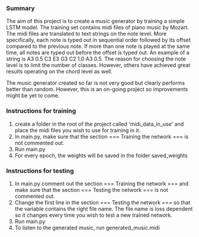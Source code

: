 ### Summary

The aim of this project is to create a music generator by training a simple LSTM model. 
The training set contains midi files of piano music by Mozart. 
The midi files are translated to text strings on the note level. 
More specifically, each note is typed out in sequential order followed by its offset compared to the previous note. If more than one note is played at the same time, all notes are typed out before the offset is typed out. An example of a string is A3 0.5 C3 E3 G3 C2 1.0 A3 0.5. The reason for choosing the note level is to limit the number of classes. However, others have achieved great results operating on the chord level as well. 

The music generator created so far is not very good but clearly performs better than random. However, this is an on-going project so improvements might be yet to come. 


### Instructions for training

1. create a folder in the root of the project called 'midi_data_in_use' and place the midi files you wish to use for training in it.
2. In main.py, make sure that the section === Training the network === is not commented out. 
3. Run main.py 
4. For every epoch, the weights will be saved in the folder saved_weights

### Instructions for testing

1. In main.py comment out the section === Training the network === and make sure that the section === Testing the network === is not commented out. 
2. Change the first line in the section === Testing the network === so that the variable contains the right file name. The file name is loss dependent so it changes every time you wish to test a new trained network. 
3. Run main.py
4. To listen to the generated music, run generated_music.midi